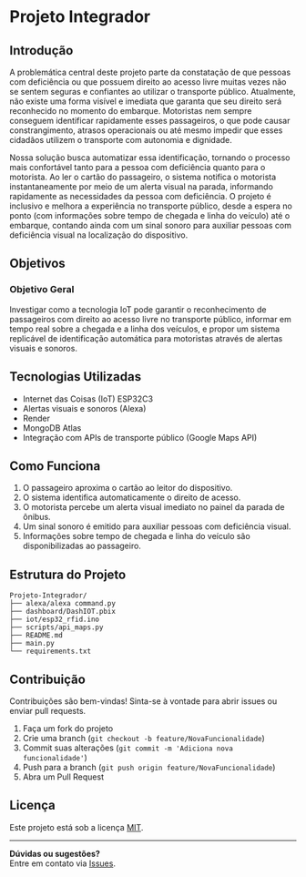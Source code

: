 # Projeto Integrador

## Introdução

A problemática central deste projeto parte da constatação de que pessoas com deficiência ou que possuem direito ao acesso livre muitas vezes não se sentem seguras e confiantes ao utilizar o transporte público. Atualmente, não existe uma forma visível e imediata que garanta que seu direito será reconhecido no momento do embarque. Motoristas nem sempre conseguem identificar rapidamente esses passageiros, o que pode causar constrangimento, atrasos operacionais ou até mesmo impedir que esses cidadãos utilizem o transporte com autonomia e dignidade.

Nossa solução busca automatizar essa identificação, tornando o processo mais confortável tanto para a pessoa com deficiência quanto para o motorista. Ao ler o cartão do passageiro, o sistema notifica o motorista instantaneamente por meio de um alerta visual na parada, informando rapidamente as necessidades da pessoa com deficiência. O projeto é inclusivo e melhora a experiência no transporte público, desde a espera no ponto (com informações sobre tempo de chegada e linha do veículo) até o embarque, contando ainda com um sinal sonoro para auxiliar pessoas com deficiência visual na localização do dispositivo.

## Objetivos

### Objetivo Geral

Investigar como a tecnologia IoT pode garantir o reconhecimento de passageiros com direito ao acesso livre no transporte público, informar em tempo real sobre a chegada e a linha dos veículos, e propor um sistema replicável de identificação automática para motoristas através de alertas visuais e sonoros.

## Tecnologias Utilizadas

- Internet das Coisas (IoT) ESP32C3
- Alertas visuais e sonoros (Alexa)
- Render
- MongoDB Atlas
- Integração com APIs de transporte público (Google Maps API)

## Como Funciona

1. O passageiro aproxima o cartão ao leitor do dispositivo.
2. O sistema identifica automaticamente o direito de acesso.
3. O motorista percebe um alerta visual imediato no painel da parada de ônibus.
4. Um sinal sonoro é emitido para auxiliar pessoas com deficiência visual.
5. Informações sobre tempo de chegada e linha do veículo são disponibilizadas ao passageiro.

## Estrutura do Projeto

```
Projeto-Integrador/
├── alexa/alexa command.py
├── dashboard/DashIOT.pbix
├── iot/esp32_rfid.ino
├── scripts/api_maps.py
├── README.md
├── main.py
└── requirements.txt
```

## Contribuição

Contribuições são bem-vindas! Sinta-se à vontade para abrir issues ou enviar pull requests.

1. Faça um fork do projeto
2. Crie uma branch (`git checkout -b feature/NovaFuncionalidade`)
3. Commit suas alterações (`git commit -m 'Adiciona nova funcionalidade'`)
4. Push para a branch (`git push origin feature/NovaFuncionalidade`)
5. Abra um Pull Request

## Licença

Este projeto está sob a licença [MIT](LICENSE).

---

**Dúvidas ou sugestões?**  
Entre em contato via [Issues](https://github.com/kethyllecury/Projeto-Integrador/issues).
